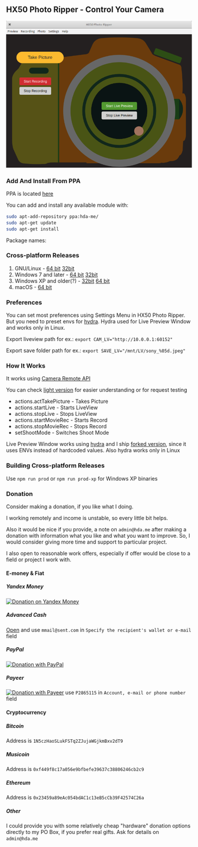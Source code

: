 ## HX50 Photo Ripper - Control Your Camera

![HX50 Photo Ripper ](screenshot-2019-01-22.png)

### Add And Install From PPA

PPA is located [here](https://launchpad.net/~hda-me/)

You can add and install any available module with:

```bash
sudo apt-add-repository ppa:hda-me/
sudo apt-get update
sudo apt-get install 
```

Package names:

### Cross-platform Releases

1. GNU/Linux - [64 bit]() [32bit]()
2. Windows 7 and later - [64 bit]() [32bit]()
3. Windows XP and older(?) - [32bit]() [64 bit]()
4. macOS - [64 bit]()

### Preferences

You can set most preferences using Settings Menu in HX50 Photo Ripper. But you need to preset envs for [hydra](https://github.com/gnd/hydra). Hydra used for Live Preview Window and works only in Linux.

Export liveview path for ex.: `export CAM_LV="http://10.0.0.1:60152"`

Export save folder path for ex.: `export SAVE_LV="/mnt/LV/sony_%05d.jpeg"`

### How It Works

It works using [Camera Remote API](https://developer.sony.com/develop/cameras/)

You can check [light version](https://github.com/cryptofuture/hx50ripper/tree/master/light) for easier understanding or for request testing

* actions.actTakePicture - Takes Picture
* actions.startLive - Starts LiveView
* actions.stopLive - Stops LiveView
* actions.startMovieRec - Starts Record
* actions.stopMovieRec - Stops Record
* setShootMode - Switches Shoot Mode

Live Preview Window works using [hydra](https://github.com/gnd/hydra) and I ship [forked version](https://github.com/cryptofuture/hydra), since it uses ENVs instead of hardcoded values. Also hydra works only in Linux

### Building Cross-platform Releases

Use `npm run prod` or `npm run prod-xp` for Windows XP binaries

### Donation

Consider making a donation, if you like what I doing.

I working remotely and income is unstable, so every little bit helps.

Also it would be nice if you provide, a note on `admin@hda.me` after making a donation with information what you like and what you want to improve. So, I would consider giving more time and support to particular project.

I also open to reasonable work offers, especially if offer would be close to a field or project I work with.

#### E-money & Fiat

##### Yandex Money
[![Donation on Yandex Money](https://money.yandex.ru/i/shop/apple-touch-icon-72x72.png)](https://money.yandex.ru/to/410015241627045)
##### Advanced Cash
[Open](https://wallet.advcash.com/pages/transfer/wallet) and use `mmail@sent.com` in `Specify the recipient's wallet or e-mail` field
##### PayPal
[![Donation with PayPal](https://www.paypalobjects.com/webstatic/icon/pp72.png)](https://paypal.me/hdadonation)
##### Payeer
[![Donation with Payeer](https://payeer.com/bitrix/templates/difiz_account_new/img/logo-img.svg)](https://payeer.com/en/account/send/) use `P2865115` in `Account, e-mail or phone number` field

#### Cryptocurrency

##### Bitcoin
Address is `1N5czHaoSLukFSTq2ZJujaWGjkmBxv2dT9`
##### Musicoin 
Address is `0xf449f8c17a056e9bfbefe39637c38806246cb2c9`
##### Ethereum
Address is `0x23459a89eAc054bdAC1c13eB5cCb39F42574C26a`
##### Other 
I could provide you with some relatively cheap "hardware" donation options directly to my PO Box, if you prefer real gifts. Ask for details on `admin@hda.me`
